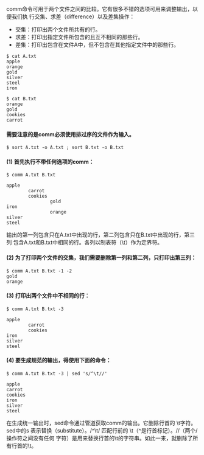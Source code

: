  comm命令可用于两个文件之间的比较。它有很多不错的选项可用来调整输出，以便我们执 行交集、求差（difference）以及差集操作：

* 交集：打印出两个文件所共有的行。
* 求差：打印出指定文件所包含的且互不相同的那些行。
* 差集：打印出包含在文件A中，但不包含在其他指定文件中的那些行。

```
$ cat A.txt
apple
orange
gold
silver
steel
iron

$ cat B.txt
orange
gold
cookies
carrot 
```

####  需要注意的是comm必须使用排过序的文件作为输入。

```
$ sort A.txt -o A.txt ; sort B.txt -o B.txt 
```

####  \(1\) 首先执行不带任何选项的comm： 

```
$ comm A.txt B.txt 

apple
        carrot
        cookies
                gold
iron
                orange
silver
steel
```

 输出的第一列包含只在A.txt中出现的行，第二列包含只在B.txt中出现的行，第三列 包含A.txt和B.txt中相同的行。各列以制表符（\t）作为定界符。

####  \(2\) 为了打印两个文件的交集，我们需要删除第一列和第二列，只打印出第三列：

```
$ comm A.txt B.txt -1 -2
gold
orange 
```

####  \(3\) 打印出两个文件中不相同的行：

```
$ comm A.txt B.txt -3

apple
        carrot
        cookies
iron
silver
steel

```

####  \(4\) 要生成规范的输出，得使用下面的命令：

```
$ comm A.txt B.txt -3 | sed 's/^\t//' 

apple
carrot
cookies
iron
silver
steel 
```

在生成统一输出时，sed命令通过管道获取comm的输出。它删除行首的 \t字符。sed中的s 表示替换（substitute）。/^\t/ 匹配行前的 \t（^是行首标记）。//（两个/操作符之间没有任何 字符）是用来替换行首的\t的字符串。如此一来，就删除了所有行首的\t。

